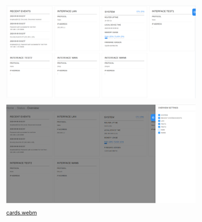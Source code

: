 ![Cards](./cards.png)

![Cards selection screen](./cards_selection.png)

[cards.webm](https://user-images.githubusercontent.com/68790146/196871600-1cf95ca9-1427-414b-891f-c903cbaf2ab1.webm)
